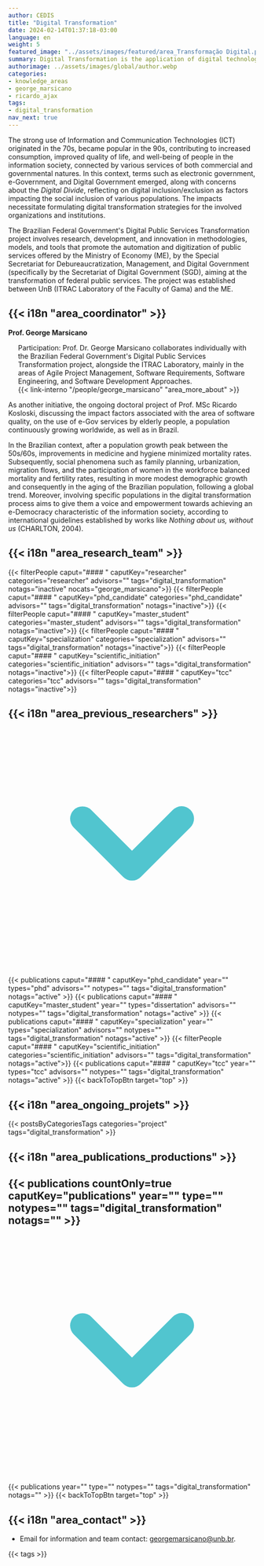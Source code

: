 ```yaml
---
author: CEDIS
title: "Digital Transformation"
date: 2024-02-14T01:37:18-03:00
language: en
weight: 5
featured_image: "../assets/images/featured/area_Transformação Digital.png"
summary: Digital Transformation is the application of digital technologies to change business models and create new value opportunities. It involves reimagining operations and customer experiences, promoting innovation and efficiency.
authorimage: ../assets/images/global/author.webp
categories:
- knowledge_areas
- george_marsicano
- ricardo_ajax
tags: 
- digital_transformation
nav_next: true
---
```

<div id="top"></div>

The strong use of Information and Communication Technologies (ICT) originated in the 70s, became popular in the 90s, contributing to increased consumption, improved quality of life, and well-being of people in the information society, connected by various services of both commercial and governmental natures. In this context, terms such as electronic government, e-Government, and Digital Government emerged, along with concerns about the _Digital Divide_, reflecting on digital inclusion/exclusion as factors impacting the social inclusion of various populations. The impacts necessitate formulating digital transformation strategies for the involved organizations and institutions.

The Brazilian Federal Government's Digital Public Services Transformation project involves research, development, and innovation in methodologies, models, and tools that promote the automation and digitization of public services offered by the Ministry of Economy (ME), by the Special Secretariat for Debureaucratization, Management, and Digital Government (specifically by the Secretariat of Digital Government (SGD), aiming at the transformation of federal public services. The project was established between UnB (ITRAC Laboratory of the Faculty of Gama) and the ME.

## {{< i18n "area_coordinator" >}}
**Prof. George Marsicano**
<div style="margin-left: 20px;">
Participation: Prof. Dr. George Marsicano collaborates individually with the Brazilian Federal Government's Digital Public Services Transformation project, alongside the ITRAC Laboratory, mainly in the areas of Agile Project Management, Software Requirements, Software Engineering, and Software Development Approaches.
<br>
{{< link-interno "/people/george_marsicano" "area_more_about" >}}
</div>

As another initiative, the ongoing doctoral project of Prof. MSc Ricardo Kosloski, discussing the impact factors associated with the area of software quality, on the use of e-Gov services by elderly people, a population continuously growing worldwide, as well as in Brazil.

In the Brazilian context, after a population growth peak between the 50s/60s, improvements in medicine and hygiene minimized mortality rates. Subsequently, social phenomena such as family planning, urbanization, migration flows, and the participation of women in the workforce balanced mortality and fertility rates, resulting in more modest demographic growth and consequently in the aging of the Brazilian population, following a global trend. Moreover, involving specific populations in the digital transformation process aims to give them a voice and empowerment towards achieving an e-Democracy characteristic of the information society, according to international guidelines established by works like _Nothing about us, without us_ (CHARLTON, 2004).

## {{< i18n "area_research_team" >}}

{{< filterPeople caput="#### " caputKey="researcher" categories="researcher" advisors="" tags="digital_transformation" notags="inactive" nocats="george_marsicano">}}
{{< filterPeople caput="#### " caputKey="phd_candidate" categories="phd_candidate" advisors="" tags="digital_transformation" notags="inactive">}}
{{< filterPeople caput="#### " caputKey="master_student" categories="master_student" advisors="" tags="digital_transformation" notags="inactive">}}
{{< filterPeople caput="#### " caputKey="specialization" categories="specialization" advisors="" tags="digital_transformation" notags="inactive">}}
{{< filterPeople caput="#### " caputKey="scientific_initiation" categories="scientific_initiation" advisors="" tags="digital_transformation" notags="inactive">}}
{{< filterPeople caput="#### " caputKey="tcc" categories="tcc" advisors="" tags="digital_transformation" notags="inactive">}}

<div id="previous-collaborators" x-data="{ showPrevious: false }">
    <h2 id="former-collaborators-title" @click="showPrevious = !showPrevious" class="text-xl font-bold mb-2 cursor-pointer flex items-center text-primary-900">
      {{< i18n "area_previous_researchers" >}}
      <svg :class="{'rotate-0': !showPrevious, 'rotate-180': showPrevious}" class="ml-2 h-5 w-5 transform transition-transform duration-200" xmlns="http://www.w3.org/2000/svg" viewBox="0 0 20 20" fill="#51C5CF"><path fill-rule="evenodd" d="M5.293 7.293a1 1 0 011.414 0L10 10.586l3.293-3.293a1 1 0 111.414 1.414l-4 4a1 1 0 01-1.414 0l-4-4a1 1 0 010-1.414z" clip-rule="evenodd" /></svg>
    </h2>
    <div x-show="showPrevious" x-cloak>
    {{< publications caput="#### " caputKey="phd_candidate"  year="" types="phd" advisors="" notypes="" tags="digital_transformation" notags="active" >}}
    {{< publications caput="#### " caputKey="master_student" year="" types="dissertation" advisors="" notypes="" tags="digital_transformation" notags="active" >}}
    {{< publications caput="#### " caputKey="specialization" year="" types="specialization" advisors="" notypes="" tags="digital_transformation" notags="active" >}}
    {{< filterPeople caput="#### " caputKey="scientific_initiation" categories="scientific_initiation" advisors="" tags="digital_transformation" notags="active">}}
    {{< publications caput="#### " caputKey="tcc" year="" types="tcc" advisors="" notypes="" tags="digital_transformation" notags="active" >}}
    {{< backToTopBtn target="top" >}}
    </div>
  </div>

## {{< i18n "area_ongoing_projets" >}}

{{< postsByCategoriesTags categories="project" tags="digital_transformation" >}}


## {{< i18n "area_publications_productions" >}}

<div id="npublications-section" x-data="{ showPublications: false }">
    <h2 id="npublications-title" @click="showPublications = !showPublications" class="text-xl font-bold mb-2 cursor-pointer flex items-center text-primary-900">
      {{< publications countOnly=true caputKey="publications" year="" type="" notypes="" tags="digital_transformation" notags="" >}}
      <svg :class="{'rotate-0': !showPublications, 'rotate-180': showPublications}" class="ml-2 h-5 w-5 transform transition-transform duration-200" xmlns="http://www.w3.org/2000/svg" viewBox="0 0 20 20" fill="#51C5CF"><path fill-rule="evenodd" d="M5.293 7.293a1 1 0 011.414 0L10 10.586l3.293-3.293a1 1 0 111.414 1.414l-4 4a1 1 0 01-1.414 0l-4-4a1 1 0 010-1.414z" clip-rule="evenodd" /></svg>
    </h2>
    <div x-show="showPublications" x-cloak>
      {{< publications year="" type="" notypes="" tags="digital_transformation" notags="" >}} 
      {{< backToTopBtn target="top" >}}
    </div>
</div>

## {{< i18n "area_contact" >}}
- Email for information and team contact: [georgemarsicano@unb.br](mailto:georgemarsicano@unb.br).

{{< tags >}}